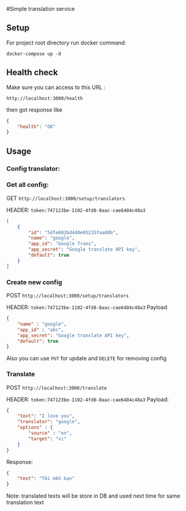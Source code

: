 #Simple translation service

## Setup
For project root directory run docker command:
``` 
docker-compose up -d
```

## Health check

Make sure you can access to this URL :
``` 
http://localhost:3000/health
```
then got response like

```json
{
    "health": "OK"
}
```

## Usage

### Config translator:

### Get all config:

GET `http://localhost:3000/setup/translators`

HEADER: `token:747123be-1102-4fd8-8aac-cae6404c48a3`
```json
[
    {
        "id": "5dfe602bd4d0e05215faa00b",
        "name": "google",
        "app_id": "Google Trans",
        "app_secret": "Google translate API key",
        "default": true
    }
]
```

### Create new config

POST `http://localhost:3000/setup/translators`  

HEADER: `token:747123be-1102-4fd8-8aac-cae6404c48a3`
Payload
```json
{
	"name" : "google",
	"app_id" : "abc",
	"app_secret": "Google translate API key",
	"default": true
}
```

Also you can use `PUT` for update and `DELETE` for removing config

### Translate
POST `http://localhost:3000/translate`

HEADER: `token:747123be-1102-4fd8-8aac-cae6404c48a3`
Payload:
```json
{
	"text": "I love you",
	"translator": "google",
	"options" : {
		"source" : "en",
		"target": "vi"
	}
}
```

Response: 
```json
{
    "text": "Tôi mến bạn"
}
```

Note: translated texts will be store in DB and used next time for same translation text